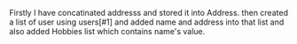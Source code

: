 Firstly I have concatinated addresss and stored it into Address.
then created a list of user using users[#1] and added name and address into that list and also added Hobbies list which contains name's value.